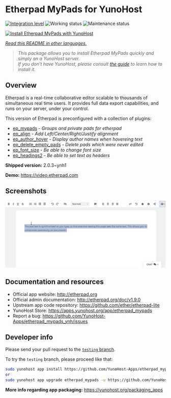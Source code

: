 <!--
N.B.: This README was automatically generated by <https://github.com/YunoHost/apps/tree/master/tools/readme_generator>
It shall NOT be edited by hand.
-->

# Etherpad MyPads for YunoHost

[![Integration level](https://dash.yunohost.org/integration/etherpad_mypads.svg)](https://dash.yunohost.org/appci/app/etherpad_mypads) ![Working status](https://ci-apps.yunohost.org/ci/badges/etherpad_mypads.status.svg) ![Maintenance status](https://ci-apps.yunohost.org/ci/badges/etherpad_mypads.maintain.svg)

[![Install Etherpad MyPads with YunoHost](https://install-app.yunohost.org/install-with-yunohost.svg)](https://install-app.yunohost.org/?app=etherpad_mypads)

*[Read this README in other languages.](./ALL_README.md)*

> *This package allows you to install Etherpad MyPads quickly and simply on a YunoHost server.*  
> *If you don't have YunoHost, please consult [the guide](https://yunohost.org/install) to learn how to install it.*

## Overview

Etherpad is a real-time collaborative editor scalable to thousands of simultaneous real time users. It provides full data export capabilities, and runs on your server, under your control.

This version of Etherpad is preconfigured with a collection of plugins: 

- [ep_mypads](https://www.npmjs.com/package/ep_mypads) - *Groups and private pads for etherpad*
- [ep_align](https://www.npmjs.com/package/ep_align) - *Add Left/Center/Right/Justify alignment*
- [ep_author_hover](https://www.npmjs.com/package/ep_author_hover) - *Display author names when hovereing text*
- [ep_delete_empty_pads](https://www.npmjs.com/package/ep_delete_empty_pads) - *Delete pads which were never edited*
- [ep_font_size](https://www.npmjs.com/package/ep_font_size) - *Be able to change font size*
- [ep_headings2](https://www.npmjs.com/package/ep_headings2) - *Be able to set text as headers*



**Shipped version:** 2.0.3~ynh1

**Demo:** <https://video.etherpad.com>

## Screenshots

![Screenshot of Etherpad MyPads](./doc/screenshots/etherpad_demo.gif)

## Documentation and resources

- Official app website: <http://etherpad.org>
- Official admin documentation: <http://etherpad.org/doc/v1.9.0>
- Upstream app code repository: <https://github.com/ether/etherpad-lite>
- YunoHost Store: <https://apps.yunohost.org/app/etherpad_mypads>
- Report a bug: <https://github.com/YunoHost-Apps/etherpad_mypads_ynh/issues>

## Developer info

Please send your pull request to the [`testing` branch](https://github.com/YunoHost-Apps/etherpad_mypads_ynh/tree/testing).

To try the `testing` branch, please proceed like that:

```bash
sudo yunohost app install https://github.com/YunoHost-Apps/etherpad_mypads_ynh/tree/testing --debug
or
sudo yunohost app upgrade etherpad_mypads -u https://github.com/YunoHost-Apps/etherpad_mypads_ynh/tree/testing --debug
```

**More info regarding app packaging:** <https://yunohost.org/packaging_apps>
